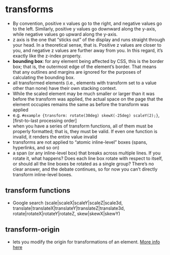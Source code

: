 # transforms
 - By convention, positive x values go to the right, and negative values go to the left. Similarly, positive y values go downward along the y-axis, while negative values go upward along the y-axis.
 - z axis is the one that “sticks out” of the display and runs straight through your head. In a theoretical sense, that is. Positive z values are closer to you, and negative z values are further away from you. In this regard, it’s exactly like the z-index property.
 - **bounding box**: for any element being affected by CSS, this is the border box; that is, the outermost edge of the element’s border. That means that any outlines and margins are ignored for the purposes of calculating the bounding box.
 - all transformed elements (i.e., elements with transform set to a value other than none) have their own stacking context.
 - While the scaled element may be much smaller or larger than it was before the transform was applied, the actual space on the page that the element occupies remains the same as before the transform was applied
 - e.g. `#example {transform: rotate(30deg) skewX(-25deg) scaleY(2);}`, [first-to-last processing order]
 - when you have a series of transform functions, all of them must be properly formatted; that is, they must be valid. If even one function is invalid, it renders the entire value invalid
 - transforms are not applied to “atomic inline-level” boxes (spans, hyperlinks, and so on)
  - a span (or any inline-level box) that breaks across multiple lines. If you rotate it, what happens? Does each line box rotate with respect to itself, or should all the line boxes be rotated as a single group? There’s no clear answer, and the debate continues, so for now you can’t directly transform inline-level boxes.

## transform functions
 - Google search (scale|scaleX|scaleY|scaleZ|scale3d, translate|translateX|translateY|translateZ|translate3d, rotate|rotateX|rotateY|rotateZ, skew|skewX|skewY)

## transform-origin
 - lets you modify the origin for transformations of an element. [More info here](https://developer.mozilla.org/en-US/docs/Web/CSS/transform-origin)
